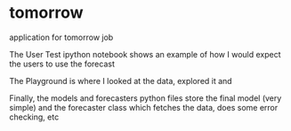 # tomorrow
application for tomorrow job

The User Test ipython notebook shows an example of how I would expect the users to use the forecast

The Playground is where I looked at the data, explored it and 

Finally, the models and forecasters python files store the final model (very simple) and the forecaster class which fetches the data,
   does some error checking, etc
